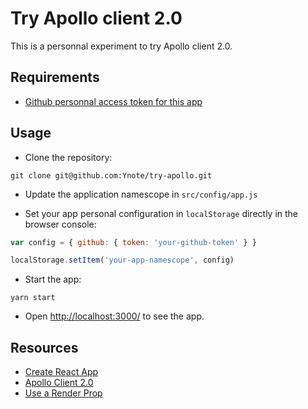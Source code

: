 # Try Apollo client 2.0

This is a personnal experiment to try Apollo client 2.0.

## Requirements

- [Github personnal access token for this
  app](https://github.com/settings/tokens)

## Usage

- Clone the repository:
```
git clone git@github.com:Ynote/try-apollo.git
```

- Update the application namescope in `src/config/app.js`

- Set your app personal configuration in `localStorage` directly in the browser
  console:

```js
var config = { github: { token: 'your-github-token' } }

localStorage.setItem('your-app-namescope', config)
```

- Start the app:
```
yarn start
```

- Open [http://localhost:3000/](http://localhost:3000/) to see the app.

## Resources

- [Create React App](https://github.com/facebookincubator/create-react-app)
- [Apollo Client 2.0](https://www.apollographql.com/docs/react/index.html)
- [Use a Render
  Prop](https://cdb.reacttraining.com/use-a-render-prop-50de598f11ce)
